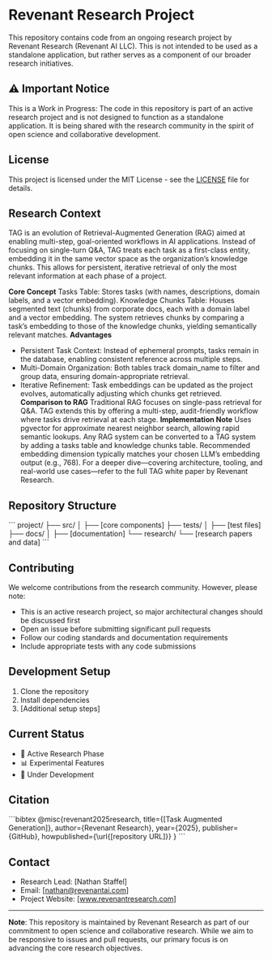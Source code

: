 # Revenant Research Project

This repository contains code from an ongoing research project by Revenant Research (Revenant AI LLC). This is not intended to be used as a standalone application, but rather serves as a component of our broader research initiatives.

## ⚠️ Important Notice
This is a Work in Progress: The code in this repository is part of an active research project and is not designed to function as a standalone application. It is being shared with the research community in the spirit of open science and collaborative development.

## License
This project is licensed under the MIT License - see the [LICENSE](LICENSE) file for details.

## Research Context
TAG is an evolution of Retrieval-Augmented Generation (RAG) aimed at enabling multi-step, goal-oriented workflows in AI applications. Instead of focusing on single-turn Q&A, TAG treats each task as a first-class entity, embedding it in the same vector space as the organization’s knowledge chunks. This allows for persistent, iterative retrieval of only the most relevant information at each phase of a project.

**Core Concept**
Tasks Table: Stores tasks (with names, descriptions, domain labels, and a vector embedding).
Knowledge Chunks Table: Houses segmented text (chunks) from corporate docs, each with a domain label and a vector embedding.
The system retrieves chunks by comparing a task’s embedding to those of the knowledge chunks, yielding semantically relevant matches.
**Advantages**
- Persistent Task Context: Instead of ephemeral prompts, tasks remain in the database, enabling consistent reference across multiple steps.
- Multi-Domain Organization: Both tables track domain_name to filter and group data, ensuring domain-appropriate retrieval.
- Iterative Refinement: Task embeddings can be updated as the project evolves, automatically adjusting which chunks get retrieved.
**Comparison to RAG**
Traditional RAG focuses on single-pass retrieval for Q&A. TAG extends this by offering a multi-step, audit-friendly workflow where tasks drive retrieval at each stage.
**Implementation Note**
Uses pgvector for approximate nearest neighbor search, allowing rapid semantic lookups. Any RAG system can be converted to a TAG system by adding a tasks table and knowledge chunks table.
Recommended embedding dimension typically matches your chosen LLM’s embedding output (e.g., 768).
For a deeper dive—covering architecture, tooling, and real-world use cases—refer to the full TAG white paper by Revenant Research.

## Repository Structure
\`\`\`
project/
├── src/
│   ├── [core components]
├── tests/
│   ├── [test files]
├── docs/
│   ├── [documentation]
└── research/
    └── [research papers and data]
\`\`\`

## Contributing
We welcome contributions from the research community. However, please note:
- This is an active research project, so major architectural changes should be discussed first
- Open an issue before submitting significant pull requests
- Follow our coding standards and documentation requirements
- Include appropriate tests with any code submissions

## Development Setup
1. Clone the repository
2. Install dependencies
3. [Additional setup steps]

## Current Status
- 🔬 Active Research Phase
- 📊 Experimental Features
- 🚧 Under Development

## Citation
\`\`\`bibtex
@misc{revenant2025research,
    title={[Task Augmented Generation]},
    author={Revenant Research},
    year={2025},
    publisher={GitHub},
    howpublished={\url{[repository URL]}}
}
\`\`\`

## Contact
- Research Lead: [Nathan Staffel]
- Email: [nathan@revenantai.com]
- Project Website: [www.revenantresearch.com]


---

**Note**: This repository is maintained by Revenant Research as part of our commitment to open science and collaborative research. While we aim to be responsive to issues and pull requests, our primary focus is on advancing the core research objectives.
